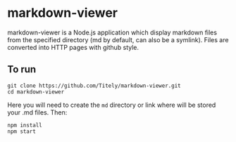 # markdown-viewer

markdown-viewer is a Node.js application which display markdown files from the specified directory (md by default, can also be a symlink). Files are converted into HTTP pages with github style.

## To run
```
git clone https://github.com/Titely/markdown-viewer.git
cd markdown-viewer
```
Here you will need to create the `md` directory or link where will be stored your .md files. Then:
```
npm install
npm start
```
